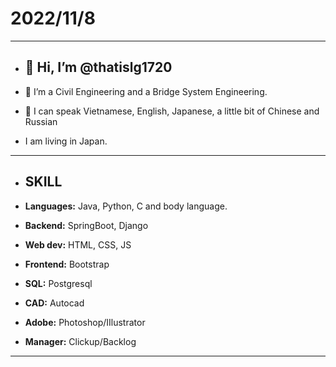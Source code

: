 # 2022/11/8
___

- ## 👋 Hi, I’m @thatislg1720


- 👀 I’m a Civil Engineering and a Bridge System Engineering. 
- 🌱 I can speak Vietnamese, English, Japanese, a little bit of Chinese and Russian 

- I am living in Japan. 

___

- ## SKILL 

- **Languages:** Java, Python, C and body language.
- **Backend:** SpringBoot, Django
- **Web dev:** HTML, CSS, JS
- **Frontend:** Bootstrap
- **SQL:** Postgresql
- **CAD:** Autocad
- **Adobe:** Photoshop/IIlustrator
- **Manager:** Clickup/Backlog
___

<!---
thatislg/thatislg is a ✨ special ✨ repository because its `README.md` (this file) appears on your GitHub profile.
You can click the Preview link to take a look at your changes.
--->
